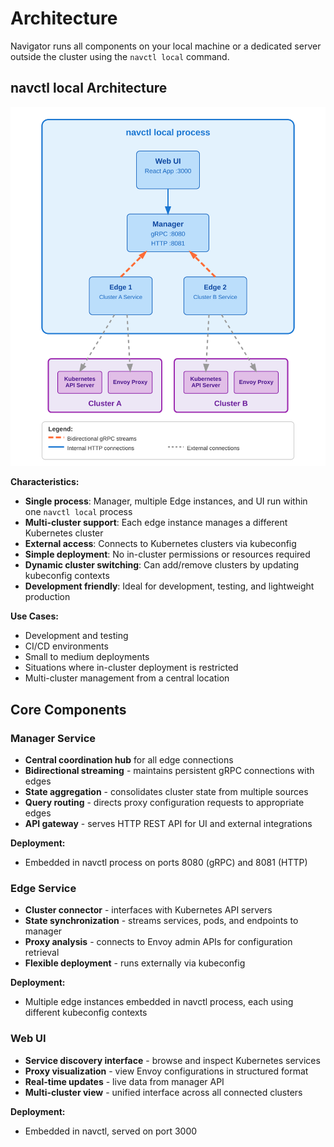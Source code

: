 # Architecture

Navigator runs all components on your local machine or a dedicated server outside the cluster using the `navctl local` command.

## navctl local Architecture

![navctl Local Architecture](./diagrams/navctl-local-architecture.svg)

**Characteristics:**
- **Single process**: Manager, multiple Edge instances, and UI run within one `navctl local` process
- **Multi-cluster support**: Each edge instance manages a different Kubernetes cluster
- **External access**: Connects to Kubernetes clusters via kubeconfig
- **Simple deployment**: No in-cluster permissions or resources required
- **Dynamic cluster switching**: Can add/remove clusters by updating kubeconfig contexts
- **Development friendly**: Ideal for development, testing, and lightweight production

**Use Cases:**
- Development and testing
- CI/CD environments  
- Small to medium deployments
- Situations where in-cluster deployment is restricted
- Multi-cluster management from a central location

## Core Components

### Manager Service
- **Central coordination hub** for all edge connections
- **Bidirectional streaming** - maintains persistent gRPC connections with edges
- **State aggregation** - consolidates cluster state from multiple sources
- **Query routing** - directs proxy configuration requests to appropriate edges
- **API gateway** - serves HTTP REST API for UI and external integrations

**Deployment:**
- Embedded in navctl process on ports 8080 (gRPC) and 8081 (HTTP)

### Edge Service  
- **Cluster connector** - interfaces with Kubernetes API servers
- **State synchronization** - streams services, pods, and endpoints to manager
- **Proxy analysis** - connects to Envoy admin APIs for configuration retrieval
- **Flexible deployment** - runs externally via kubeconfig

**Deployment:**
- Multiple edge instances embedded in navctl process, each using different kubeconfig contexts

### Web UI
- **Service discovery interface** - browse and inspect Kubernetes services
- **Proxy visualization** - view Envoy configurations in structured format  
- **Real-time updates** - live data from manager API
- **Multi-cluster view** - unified interface across all connected clusters

**Deployment:**
- Embedded in navctl, served on port 3000